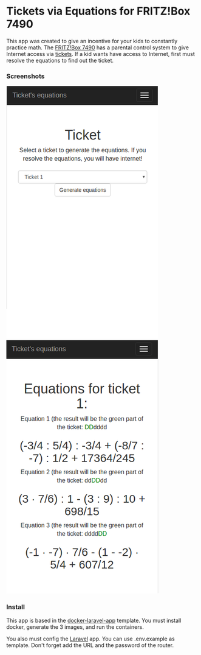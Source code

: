 # Tickets via Equations for FRITZ!Box 7490

This app was created to give an incentive for your kids to constantly practice math. The [FRITZ!Box 7490](https://en.avm.de/products/fritzbox/fritzbox-7490/) has a parental control system to give Internet access via [tickets](https://en.avm.de/service/fritzbox/fritzbox-7490/knowledge-base/publication/show/8_Restricting-Internet-access-using-parental-controls/). If a kid wants have access to Internet, first must resolve the equations to find out the ticket.

### Screenshots

![Select ticket](/screenshots/tickets01.png?raw=true "Select ticket")
![Resolve equations](/screenshots/tickets02.png?raw=true "Resolve equations")


### Install

This app is based in the [docker-laravel-app](https://github.com/morrizon/docker-mysql-laravel) template. You must install docker, generate the 3 images, and run the containers.

You also must config the [Laravel](https://laravel.com/) app. You can use .env.example as template. Don't forget add the URL and the password of the router.
